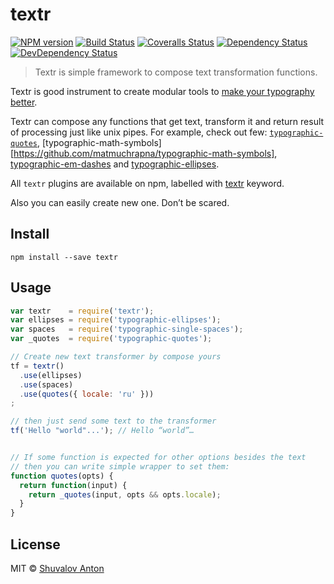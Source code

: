 # textr

[![NPM version][npm-image]][npm-url]
[![Build Status][travis-image]][travis-url]
[![Coveralls Status][coveralls-image]][coveralls-url]
[![Dependency Status][depstat-image]][depstat-url]
[![DevDependency Status][depstat-dev-image]][depstat-dev-url]

> Textr is simple framework to compose text transformation functions.

Textr is good instrument to create modular tools to [make your typography better][bad-habits].

Textr can compose any functions that get text, transform it and return result of
processing just like unix pipes. For example, check out few: [`typographic-quotes`][typographic-quotes],
[typographic-math-symbols][https://github.com/matmuchrapna/typographic-math-symbols],
[typographic-em-dashes][typographic-em-dashes] and [typographic-ellipses][typographic-ellipses].

All `textr` plugins are available on npm, labelled with [textr][textr-npm]
keyword.

Also you can easily create new one. Don’t be scared.


## Install

```
npm install --save textr
```


## Usage

```js
var textr    = require('textr');
var ellipses = require('typographic-ellipses');
var spaces   = require('typographic-single-spaces');
var _quotes  = require('typographic-quotes');

// Create new text transformer by compose yours
tf = textr()
  .use(ellipses)
  .use(spaces)
  .use(quotes({ locale: 'ru' }))
;

// then just send some text to the transformer
tf('Hello "world"...'); // Hello “world”…


// If some function is expected for other options besides the text
// then you can write simple wrapper to set them:
function quotes(opts) {
  return function(input) {
    return _quotes(input, opts && opts.locale);
  }
}
```


## License

[textr-npm]: https://www.npmjs.com/browse/keyword/textr

MIT © [Shuvalov Anton](http://shuvalov.info)

[bad-habits]: http://practicaltypography.com/typewriter-habits.html

[npm-url]: https://npmjs.org/package/textr
[npm-image]: http://img.shields.io/npm/v/textr.svg

[travis-url]: https://travis-ci.org/shuvalov-anton/textr
[travis-image]: http://img.shields.io/travis/shuvalov-anton/textr.svg

[coveralls-url]: https://coveralls.io/r/shuvalov-anton/textr
[coveralls-image]: http://img.shields.io/coveralls/shuvalov-anton/textr.svg

[depstat-url]: https://david-dm.org/shuvalov-anton/textr
[depstat-image]: https://david-dm.org/shuvalov-anton/textr.svg

[depstat-dev-url]: https://david-dm.org/shuvalov-anton/textr
[depstat-dev-image]: https://david-dm.org/shuvalov-anton/textr/dev-status.svg

[typographic-quotes]: https://github.com/matmuchrapna/typographic-quotes
[typographic-em-dashes]: https://github.com/matmuchrapna/typographic-em-dashes
[typographic-ellipses]: https://github.com/matmuchrapna/typographic-ellipses
